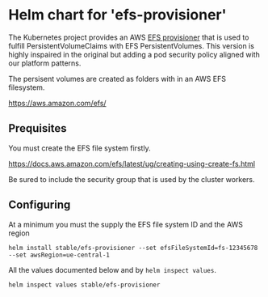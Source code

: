 # Helm chart for 'efs-provisioner'

The Kubernetes project provides an AWS [EFS provisioner](https://github.com/kubernetes-incubator/external-storage/tree/master/aws/efs) 
that is used to fulfill PersistentVolumeClaims with EFS PersistentVolumes. This version is highly inspaired in the original but adding a pod security policy aligned with our platform patterns.

The persisent volumes are created as folders with in an AWS EFS filesystem.

  https://aws.amazon.com/efs/

## Prequisites

You must create the EFS file system firstly.

  https://docs.aws.amazon.com/efs/latest/ug/creating-using-create-fs.html

Be sured to include the security group that is used by the cluster workers.

## Configuring

At a minimum you must the supply the EFS file system ID and the AWS region

```
helm install stable/efs-provisioner --set efsFileSystemId=fs-12345678 --set awsRegion=ue-central-1
```

All the values documented below and by `helm inspect values`.

```
helm inspect values stable/efs-provisioner
```
